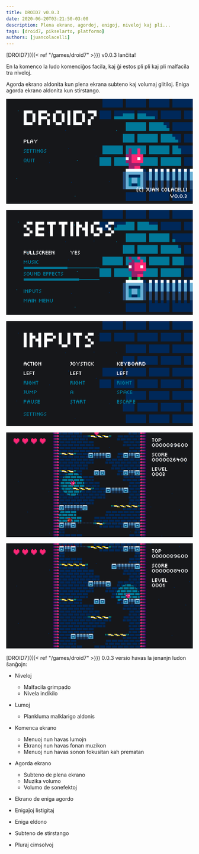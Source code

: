 ```yaml
---
title: DROID7 v0.0.3
date: 2020-06-20T03:21:50-03:00
description: Plena ekrano, agordoj, enigoj, niveloj kaj pli...
tags: [droid7, pikselarto, platformo]
authors: [juancolacelli]
---
```


[DROID7]({{< ref "/games/droid7" >}}) v0.0.3 lanĉita!

En la komenco la ludo komenciĝos facila, kaj ĝi estos pli pli kaj pli malfacila tra niveloj.

Agorda ekrano aldonita kun plena ekrana subteno kaj volumaj glitiloj. Eniga agorda ekrano aldonita kun stirstango.

![Komenci](start.png)

![Agordojn](settings.png)

![Enigoj](inputs.png)

![Niveloj](levels.png)

![Niveloj](lights.png)

[DROID7]({{< ref "/games/droid7" >}}) 0.0.3 versio havas la jenanjn ludon ŝanĝojn:

- Niveloj
  - Malfacila grimpado
  - Nivela indikilo

- Lumoj
  - Plankluma malklarigo aldonis

- Komenca ekrano
  - Menuoj nun havas lumojn
  - Ekranoj nun havas fonan muzikon
  - Menuoj nun havas sonon fokusitan kah prematan

- Agorda ekrano
  - Subteno de plena ekrano
  - Muzika volumo
  - Volumo de sonefektoj

-  Ekrano de eniga agordo
  - Enigaĵoj listigitaj
  - Eniga eldono
  - Subteno de stirstango

- Pluraj cimsolvoj
